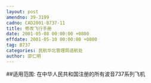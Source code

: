 ```yaml
---
layout: post
amendno: 39-3199
cadno: CAD2001-B737-11
title: 修改飞行手册
date: 2001-05-08 00:00:00 +0800
effdate: 2001-05-10 00:00:00 +0800
tag: B737
categories: 民航华北管理局适航处
author: 邵仁明
---
```


##适用范围:
在中华人民共和国注册的所有波音737系列飞机

